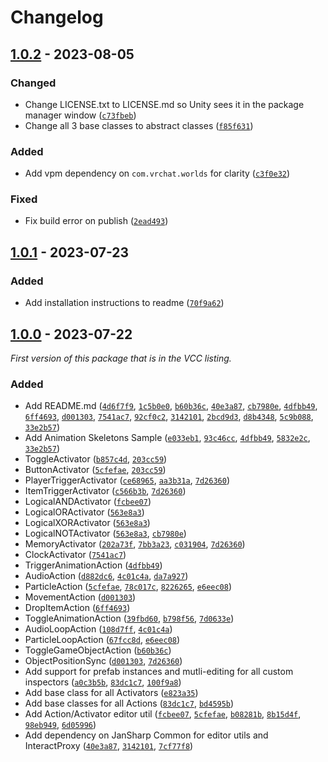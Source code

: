 
# Changelog

## [1.0.2] - 2023-08-05

### Changed

- Change LICENSE.txt to LICENSE.md so Unity sees it in the package manager window ([`c73fbeb`](https://github.com/JanSharp/VRCActionActivatorSystem/commit/c73fbebddecb9e3d5a8594199c409b01e3f74b72))
- Change all 3 base classes to abstract classes ([`f85f631`](https://github.com/JanSharp/VRCActionActivatorSystem/commit/f85f6317b30b364bd0056b5dbc77c91e3cfec498))

### Added

- Add vpm dependency on `com.vrchat.worlds` for clarity ([`c3f0e32`](https://github.com/JanSharp/VRCActionActivatorSystem/commit/c3f0e321f01a233760a83675bb975e3a2b910798))

### Fixed

- Fix build error on publish ([`2ead493`](https://github.com/JanSharp/VRCActionActivatorSystem/commit/2ead4930c1f908f472de5a1667bfd9e853fdfe97))

## [1.0.1] - 2023-07-23

### Added

- Add installation instructions to readme ([`70f9a62`](https://github.com/JanSharp/VRCActionActivatorSystem/commit/70f9a626dfbddce6a956101b4817424dbdd9e510))

## [1.0.0] - 2023-07-22

_First version of this package that is in the VCC listing._

### Added

- Add README.md ([`4d6f7f9`](https://github.com/JanSharp/VRCActionActivatorSystem/commit/4d6f7f9e9cf1473ea2695342d820870169d27fe1), [`1c5b0e0`](https://github.com/JanSharp/VRCActionActivatorSystem/commit/1c5b0e051464e0d247274c7871056b7f16942539), [`b60b36c`](https://github.com/JanSharp/VRCActionActivatorSystem/commit/b60b36c873bdf858b2a326486ba4bda34838c2a0), [`40e3a87`](https://github.com/JanSharp/VRCActionActivatorSystem/commit/40e3a87b0eeb4403beea6575ac6c42480b285bcd), [`cb7980e`](https://github.com/JanSharp/VRCActionActivatorSystem/commit/cb7980e86171b087761e92ce5936d077a19734e6), [`4dfbb49`](https://github.com/JanSharp/VRCActionActivatorSystem/commit/4dfbb491efa55ec4927b8099790ec31226107a54), [`6ff4693`](https://github.com/JanSharp/VRCActionActivatorSystem/commit/6ff4693735fbfe75df3761057a4b108c75a765de), [`d001303`](https://github.com/JanSharp/VRCActionActivatorSystem/commit/d001303135c4af1fa117dc3e091f0e75081bb470), [`7541ac7`](https://github.com/JanSharp/VRCActionActivatorSystem/commit/7541ac7e0cf82ede5ce900f3d29ae939453d5514), [`92cf0c2`](https://github.com/JanSharp/VRCActionActivatorSystem/commit/92cf0c2c5d7c8b3db7a4eb18dda9416b23290dc4), [`3142101`](https://github.com/JanSharp/VRCActionActivatorSystem/commit/31421012683da8967cb47709b011f29dda45ce5c), [`2bcd9d3`](https://github.com/JanSharp/VRCActionActivatorSystem/commit/2bcd9d39976b539e91343678b54d7c174c6c7a36), [`d8b4348`](https://github.com/JanSharp/VRCActionActivatorSystem/commit/d8b43480a7d1e5b1452844deed04a3df8f0651db), [`5c9b088`](https://github.com/JanSharp/VRCActionActivatorSystem/commit/5c9b08851b4b541e6e0fbdb2b56f125220186682), [`33e2b57`](https://github.com/JanSharp/VRCActionActivatorSystem/commit/33e2b57516aefe75642d558688e09ff6be691a63))
- Add Animation Skeletons Sample ([`e033eb1`](https://github.com/JanSharp/VRCActionActivatorSystem/commit/e033eb169d7783b49bd5aed8fb3530b42a0227b6), [`93c46cc`](https://github.com/JanSharp/VRCActionActivatorSystem/commit/93c46cc7b92876e719c36dd5c15fe2284e651a51), [`4dfbb49`](https://github.com/JanSharp/VRCActionActivatorSystem/commit/4dfbb491efa55ec4927b8099790ec31226107a54), [`5832e2c`](https://github.com/JanSharp/VRCActionActivatorSystem/commit/5832e2cbb4da661a20f3ce224cd6756f051d2124), [`33e2b57`](https://github.com/JanSharp/VRCActionActivatorSystem/commit/33e2b57516aefe75642d558688e09ff6be691a63))
- ToggleActivator ([`b857c4d`](https://github.com/JanSharp/VRCActionActivatorSystem/commit/b857c4d7e6351984fbc290a0457fc8c8a2ae44bb), [`203cc59`](https://github.com/JanSharp/VRCActionActivatorSystem/commit/203cc59f2ac1a2aad39094024fec8ebd18ea66fc))
- ButtonActivator ([`5cfefae`](https://github.com/JanSharp/VRCActionActivatorSystem/commit/5cfefaedbb0720bfae24ceeaac5bd27c0bb02e64), [`203cc59`](https://github.com/JanSharp/VRCActionActivatorSystem/commit/203cc59f2ac1a2aad39094024fec8ebd18ea66fc))
- PlayerTriggerActivator ([`ce68965`](https://github.com/JanSharp/VRCActionActivatorSystem/commit/ce689657674315f5d8a37d17915fd2d7e444cc47), [`aa3b31a`](https://github.com/JanSharp/VRCActionActivatorSystem/commit/aa3b31acfdd6fc60c312742c9e26de32bb3f62c1), [`7d26360`](https://github.com/JanSharp/VRCActionActivatorSystem/commit/7d2636019643b65b46b5ebb548b1b2747e0a8a0e))
- ItemTriggerActivator ([`c566b3b`](https://github.com/JanSharp/VRCActionActivatorSystem/commit/c566b3bf149121d92033da269d3c1dfbbf679712), [`7d26360`](https://github.com/JanSharp/VRCActionActivatorSystem/commit/7d2636019643b65b46b5ebb548b1b2747e0a8a0e))
- LogicalANDActivator ([`fcbee07`](https://github.com/JanSharp/VRCActionActivatorSystem/commit/fcbee07a9655952463c22b858d62b1728852db08))
- LogicalORActivator ([`563e8a3`](https://github.com/JanSharp/VRCActionActivatorSystem/commit/563e8a382329cdfc243ed8367552b532bc2f69bc))
- LogicalXORActivator ([`563e8a3`](https://github.com/JanSharp/VRCActionActivatorSystem/commit/563e8a382329cdfc243ed8367552b532bc2f69bc))
- LogicalNOTActivator ([`563e8a3`](https://github.com/JanSharp/VRCActionActivatorSystem/commit/563e8a382329cdfc243ed8367552b532bc2f69bc), [`cb7980e`](https://github.com/JanSharp/VRCActionActivatorSystem/commit/cb7980e86171b087761e92ce5936d077a19734e6))
- MemoryActivator ([`202a73f`](https://github.com/JanSharp/VRCActionActivatorSystem/commit/202a73f787129cde32fba7ab53d65b8748274932), [`7bb3a23`](https://github.com/JanSharp/VRCActionActivatorSystem/commit/7bb3a236e7d73c0a52d114d6f80c38bad592df7a), [`c031904`](https://github.com/JanSharp/VRCActionActivatorSystem/commit/c031904f32824758adf2a91f2c56df784695d97b), [`7d26360`](https://github.com/JanSharp/VRCActionActivatorSystem/commit/7d2636019643b65b46b5ebb548b1b2747e0a8a0e))
- ClockActivator ([`7541ac7`](https://github.com/JanSharp/VRCActionActivatorSystem/commit/7541ac7e0cf82ede5ce900f3d29ae939453d5514))
- TriggerAnimationAction ([`4dfbb49`](https://github.com/JanSharp/VRCActionActivatorSystem/commit/4dfbb491efa55ec4927b8099790ec31226107a54))
- AudioAction ([`d882dc6`](https://github.com/JanSharp/VRCActionActivatorSystem/commit/d882dc65dd7244d0b1e9ca263f573239bedf1520), [`4c01c4a`](https://github.com/JanSharp/VRCActionActivatorSystem/commit/4c01c4a83c728927f061481f6d685cd494e0cc1e), [`da7a927`](https://github.com/JanSharp/VRCActionActivatorSystem/commit/da7a9273ac28363dcf4c58f0ebe7a43e3ff7f578))
- ParticleAction ([`5cfefae`](https://github.com/JanSharp/VRCActionActivatorSystem/commit/5cfefaedbb0720bfae24ceeaac5bd27c0bb02e64), [`78c017c`](https://github.com/JanSharp/VRCActionActivatorSystem/commit/78c017ce9efb835cc39b748cc491aafda3f57ee8), [`8226265`](https://github.com/JanSharp/VRCActionActivatorSystem/commit/8226265650ea3e06a3009b8215efac78b3566534), [`e6eec08`](https://github.com/JanSharp/VRCActionActivatorSystem/commit/e6eec08121a085bad59a9a6461aa37c7f11e2f95))
- MovementAction ([`d001303`](https://github.com/JanSharp/VRCActionActivatorSystem/commit/d001303135c4af1fa117dc3e091f0e75081bb470))
- DropItemAction ([`6ff4693`](https://github.com/JanSharp/VRCActionActivatorSystem/commit/6ff4693735fbfe75df3761057a4b108c75a765de))
- ToggleAnimationAction ([`39fbd60`](https://github.com/JanSharp/VRCActionActivatorSystem/commit/39fbd60f6b788f37bb7f6988f98e22d0ca04b260), [`b798f56`](https://github.com/JanSharp/VRCActionActivatorSystem/commit/b798f566248e90bc5c7bacf0a19e5c35d3adadee), [`7d0633e`](https://github.com/JanSharp/VRCActionActivatorSystem/commit/7d0633edb06d020727bc15a141a3547f75b638ca))
- AudioLoopAction ([`108d7ff`](https://github.com/JanSharp/VRCActionActivatorSystem/commit/108d7ff9bfc17400e52690d96eec13ef877513d4), [`4c01c4a`](https://github.com/JanSharp/VRCActionActivatorSystem/commit/4c01c4a83c728927f061481f6d685cd494e0cc1e))
- ParticleLoopAction ([`67fcc8d`](https://github.com/JanSharp/VRCActionActivatorSystem/commit/67fcc8d18f87be1c257f42fe025448b810e8d79b), [`e6eec08`](https://github.com/JanSharp/VRCActionActivatorSystem/commit/e6eec08121a085bad59a9a6461aa37c7f11e2f95))
- ToggleGameObjectAction ([`b60b36c`](https://github.com/JanSharp/VRCActionActivatorSystem/commit/b60b36c873bdf858b2a326486ba4bda34838c2a0))
- ObjectPositionSync ([`d001303`](https://github.com/JanSharp/VRCActionActivatorSystem/commit/d001303135c4af1fa117dc3e091f0e75081bb470), [`7d26360`](https://github.com/JanSharp/VRCActionActivatorSystem/commit/7d2636019643b65b46b5ebb548b1b2747e0a8a0e))
- Add support for prefab instances and mutli-editing for all custom inspectors ([`a0c3b5b`](https://github.com/JanSharp/VRCActionActivatorSystem/commit/a0c3b5bca8aa03cf8fb80be7522316ed7cdca058), [`83dc1c7`](https://github.com/JanSharp/VRCActionActivatorSystem/commit/83dc1c72e5fea31b03e203c497ec2945ad72d7ae), [`100f9a8`](https://github.com/JanSharp/VRCActionActivatorSystem/commit/100f9a8148f4a88ab5c6d0dda523c04887681f7f))
- Add base class for all Activators ([`e823a35`](https://github.com/JanSharp/VRCActionActivatorSystem/commit/e823a35f62a1a23a2e8464ce932e05451b776d7d))
- Add base classes for all Actions ([`83dc1c7`](https://github.com/JanSharp/VRCActionActivatorSystem/commit/83dc1c72e5fea31b03e203c497ec2945ad72d7ae), [`bd4595b`](https://github.com/JanSharp/VRCActionActivatorSystem/commit/bd4595b5d2ae7f20c240fce2a5d708080b65b459))
- Add Action/Activator editor util ([`fcbee07`](https://github.com/JanSharp/VRCActionActivatorSystem/commit/fcbee07a9655952463c22b858d62b1728852db08), [`5cfefae`](https://github.com/JanSharp/VRCActionActivatorSystem/commit/5cfefaedbb0720bfae24ceeaac5bd27c0bb02e64), [`b08281b`](https://github.com/JanSharp/VRCActionActivatorSystem/commit/b08281b9d942b2ddbc55c192a2b78a21b9a5474b), [`8b15d4f`](https://github.com/JanSharp/VRCActionActivatorSystem/commit/8b15d4fd6aaafc648523c065ef5a083cfc8eb918), [`98eb949`](https://github.com/JanSharp/VRCActionActivatorSystem/commit/98eb9490a5765779f0e6005f9c9f281bb93424ba), [`6d05996`](https://github.com/JanSharp/VRCActionActivatorSystem/commit/6d05996929d96e02e1aa0cdc365cdfc313157350))
- Add dependency on JanSharp Common for editor utils and InteractProxy ([`40e3a87`](https://github.com/JanSharp/VRCActionActivatorSystem/commit/40e3a87b0eeb4403beea6575ac6c42480b285bcd), [`3142101`](https://github.com/JanSharp/VRCActionActivatorSystem/commit/31421012683da8967cb47709b011f29dda45ce5c), [`7cf77f8`](https://github.com/JanSharp/VRCActionActivatorSystem/commit/7cf77f8b40e0b3f5bf29ee03fc18c2f508b20045))

[1.0.2]: https://github.com/JanSharp/VRCActionActivatorSystem/releases/tag/v1.0.2
[1.0.1]: https://github.com/JanSharp/VRCActionActivatorSystem/releases/tag/v1.0.1
[1.0.0]: https://github.com/JanSharp/VRCActionActivatorSystem/releases/tag/v1.0.0
